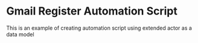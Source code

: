 # Gmail Register Automation Script

This is an example of creating automation script using extended actor as a data model

